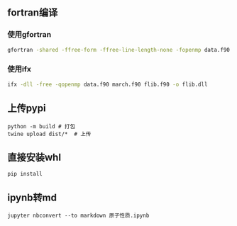 ## fortran编译
### 使用gfortran
```sh
gfortran -shared -ffree-form -ffree-line-length-none -fopenmp data.f90 march.f90 flib.f90 -o flib.dll
```
### 使用ifx
```sh
ifx -dll -free -qopenmp data.f90 march.f90 flib.f90 -o flib.dll
```

## 上传pypi
```shell
python -m build # 打包
twine upload dist/*  # 上传
```

## 直接安装whl
```
pip install 
```

## ipynb转md
```
jupyter nbconvert --to markdown 原子性质.ipynb
```